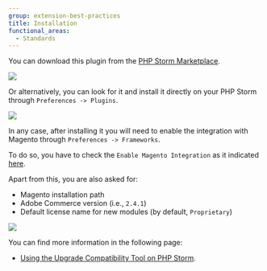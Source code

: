 ```yaml
---
group: extension-best-practices
title: Installation
functional_areas:
  - Standards
---
```


You can download this plugin from the [PHP Storm Marketplace](https://plugins.jetbrains.com/plugin/8024-magento-phpstorm).

![]({{site.baseurl}}/common/images/phpstorm/download-from-jetbrains.png)

Or alternatively, you can look for it and install it directly on your PHP Storm through `Preferences -> Plugins`.

![]({{site.baseurl}}/common/images/phpstorm/install-through-phpstorm.png)

In any case, after installing it you will need to enable the integration with Magento through `Preferences -> Frameworks`.

To do so, you have to check the `Enable Magento Integration` as it indicated [here](https://github.com/magento/magento2-phpstorm-plugin#installation).

Apart from this, you are also asked for:

- Magento installation path
- Adobe Commerce version (i.e., `2.4.1`)
- Default license name for new modules (by default, `Proprietary`)

![]({{site.baseurl}}/common/images/phpstorm/enable-magento-integration.png)

You can find more information in the following page:

- [Using the Upgrade Compatibility Tool on PHP Storm](https://experienceleague.adobe.com/docs/commerce-learn/tutorials/upgrade/uct-phpstorm.html?lang=en).
